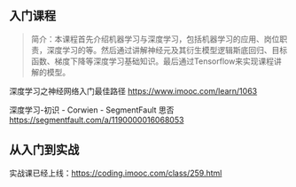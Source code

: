 ## 入门课程

> 简介：本课程首先介绍机器学习与深度学习，包括机器学习的应用、岗位职责，深度学习的等。然后通过讲解神经元及其衍生模型逻辑斯底回归、目标函数、梯度下降等深度学习基础知识。最后通过Tensorflow来实现课程讲解的模型。

深度学习之神经网络入门最佳路径
https://www.imooc.com/learn/1063



深度学习-初识 - Corwien - SegmentFault 思否
https://segmentfault.com/a/1190000016068053



## 从入门到实战

实战课已经上线：https://coding.imooc.com/class/259.html